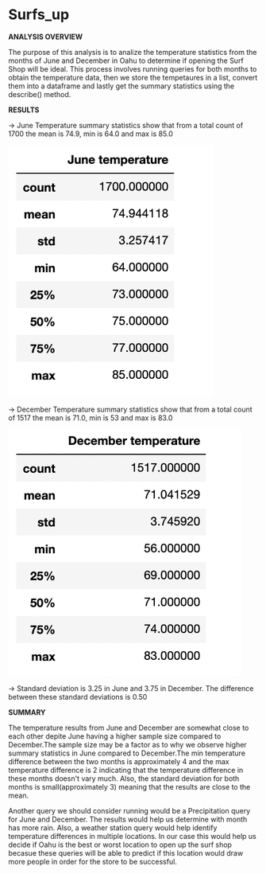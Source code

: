# Surfs_up

**ANALYSIS OVERVIEW**

The purpose of this analysis is to analize the temperature statistics from the months of June and December in Oahu to determine if opening the Surf Shop will be ideal. This process involves running queries for both months to obtain the temperature data, then we store the tempetaures in a list, convert them into a dataframe and lastly get the summary statistics using the describe() method.

**RESULTS**

-> June Temperature summary statistics show that from a total count of 1700  the mean is 74.9, min is 64.0 and max is 85.0

![](Screen%20Shot%202021-06-27%20at%203.12.20%20PM.png)

-> December Temperature summary statistics show that from a total count of 1517 the mean is 71.0, min is 53 and max is 83.0

![](Screen%20Shot%202021-06-27%20at%203.12.10%20PM.png)


-> Standard deviation is 3.25 in June and 3.75 in December. The difference between these standard deviations is 0.50

**SUMMARY**

The temperature results from June and December are somewhat close to each other depite June having a higher sample size compared to December.The sample size may be a factor as to why we observe higher summary statistics in June compared to December.The min temperature difference between the two months is approximately 4 and the max temperature difference is 2 indicating that the temperature difference in these months doesn't vary much. Also, the standard deviation for both months is small(approximately 3) meaning that the results are close to the mean.

Another query we should consider running would be a Precipitation query for June and December. The results would help us determine with month has more rain.
Also, a weather station query would help identify temperature differences in multiple locations. In our case this would help us decide if Oahu is the best or worst location to open up the surf shop becasue these queries will be able to predict if this location would draw more people in order for the store to be successful.


